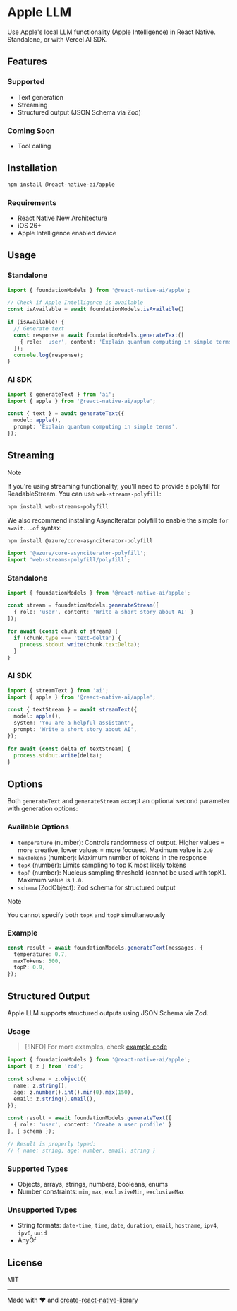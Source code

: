 # Apple LLM

Use Apple's local LLM functionality (Apple Intelligence) in React Native. Standalone, or with Vercel AI SDK.

## Features

### Supported
- Text generation
- Streaming
- Structured output (JSON Schema via Zod)

### Coming Soon
- Tool calling

## Installation

```bash
npm install @react-native-ai/apple
```

### Requirements

- React Native New Architecture
- iOS 26+
- Apple Intelligence enabled device

## Usage

### Standalone

```typescript
import { foundationModels } from '@react-native-ai/apple';

// Check if Apple Intelligence is available
const isAvailable = await foundationModels.isAvailable()

if (isAvailable) {
  // Generate text
  const response = await foundationModels.generateText([
    { role: 'user', content: 'Explain quantum computing in simple terms' }
  ]);
  console.log(response);
}
```

### AI SDK

```typescript
import { generateText } from 'ai';
import { apple } from '@react-native-ai/apple';

const { text } = await generateText({
  model: apple(),
  prompt: 'Explain quantum computing in simple terms',
});
```

## Streaming

> [!NOTE]
> If you're using streaming functionality, you'll need to provide a polyfill for ReadableStream. You can use `web-streams-polyfill`:
> 
> ```bash
> npm install web-streams-polyfill
> ```
> 
> We also recommend installing AsyncIterator polyfill to enable the simple `for await...of` syntax:
> 
> ```bash
> npm install @azure/core-asynciterator-polyfill
> ```
> 
> ```typescript
> import '@azure/core-asynciterator-polyfill';
> import 'web-streams-polyfill/polyfill';
> ```

### Standalone

```typescript
import { foundationModels } from '@react-native-ai/apple';

const stream = foundationModels.generateStream([
  { role: 'user', content: 'Write a short story about AI' }
]);

for await (const chunk of stream) {
  if (chunk.type === 'text-delta') {
    process.stdout.write(chunk.textDelta);
  }
}
```

### AI SDK

```typescript
import { streamText } from 'ai';
import { apple } from '@react-native-ai/apple';

const { textStream } = await streamText({
  model: apple(),
  system: 'You are a helpful assistant',
  prompt: 'Write a short story about AI',
});

for await (const delta of textStream) {
  process.stdout.write(delta);
}
```

## Options

Both `generateText` and `generateStream` accept an optional second parameter with generation options:

### Available Options

- `temperature` (number): Controls randomness of output. Higher values = more creative, lower values = more focused. Maximum value is `2.0`
- `maxTokens` (number): Maximum number of tokens in the response
- `topK` (number): Limits sampling to top K most likely tokens
- `topP` (number): Nucleus sampling threshold (cannot be used with topK). Maximum value is `1.0`.
- `schema` (ZodObject): Zod schema for structured output

> [!NOTE]
> You cannot specify both `topK` and `topP` simultaneously

### Example

```typescript
const result = await foundationModels.generateText(messages, {
  temperature: 0.7,
  maxTokens: 500,
  topP: 0.9,
});
```

## Structured Output

Apple LLM supports structured outputs using JSON Schema via Zod.

### Usage

> [!INFO]
> For more examples, check [example code](../../apps/example-apple/src/schema-demos.ts)

```typescript
import { foundationModels } from '@react-native-ai/apple';
import { z } from 'zod';

const schema = z.object({
  name: z.string(),
  age: z.number().int().min(0).max(150),
  email: z.string().email(),
});

const result = await foundationModels.generateText([
  { role: 'user', content: 'Create a user profile' }
], { schema });

// Result is properly typed:
// { name: string, age: number, email: string }
```

### Supported Types

- Objects, arrays, strings, numbers, booleans, enums
- Number constraints: `min`, `max`, `exclusiveMin`, `exclusiveMax`

### Unsupported Types

- String formats: `date-time`, `time`, `date`, `duration`, `email`, `hostname`, `ipv4`, `ipv6`, `uuid`
- AnyOf

## License

MIT

---

Made with ❤️ and [create-react-native-library](https://github.com/callstack/react-native-builder-bob)
